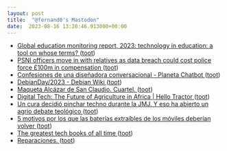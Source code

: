 ```yaml
---
layout: post
title:  "@fernand0's Mastodon"
date:  2023-08-16 13:20:46.913000+00:00
---
```

*  [Global education monitoring report, 2023: technology in education: a tool on whose terms?   ](https://unesdoc.unesco.org/ark:/48223/pf0000385723) ([toot](https://mastodon.social/@fernand0/110899497986395082))
*  [PSNI officers move in with relatives as data breach could cost police force £100m in compensation ](https://www.telegraph.co.uk/news/2023/08/10/psni-data-leak-police-officers-move-in-relatives-security) ([toot](https://mastodon.social/@fernand0/110899200543675935))
*  [Confesiones de una diseñadora conversacional - Planeta Chatbot ](https://planetachatbot.com/confesiones-de-disenadora-conversacional) ([toot](https://mastodon.social/@fernand0/110899041350008424))
*  [DebianDay/2023 - Debian Wiki   ](https://wiki.debian.org/DebianDay/2023) ([toot](https://mastodon.social/@fernand0/110898847333906584))
*  [Maqueta Alcázar de San Claudio. Cuartel. ](https://www.flickr.com/photos/fernand0/53095204663) ([toot](https://mastodon.social/@fernand0/110898838883966539))
*  [Digital Tech: The Future of Agriculture in Africa \| Hello Tractor ](https://hellotractor.com/digital-tech-the-future-of-agriculture-in-africa) ([toot](https://mastodon.social/@fernand0/110898661850468819))
*  [Un cura decidió pinchar techno durante la JMJ. Y eso ha abierto un agrio debate teológico ](https://www.xataka.com/magnet/cura-decidio-pinchar-techno-durante-jmj-eso-ha-abierto-agrio-debate-teologic) ([toot](https://mastodon.social/@fernand0/110898423211409954))
*  [5 motivos por los que las baterías extraíbles de los móviles deberían volver ](https://wwwhatsnew.com/2023/07/31/5-motivos-por-los-que-las-baterias-extraibles-de-los-moviles-deberian-volver) ([toot](https://mastodon.social/@fernand0/110898197991161861))
*  [The greatest tech books of all time ](https://www.theverge.com/c/23771068/best-tech-books-nonfiction-recommendation) ([toot](https://mastodon.social/@fernand0/110894826944198918))
*  [Reparaciones. ](https://avecesunafoto.wordpress.com/2023/08/15/reparaciones) ([toot](https://mastodon.social/@fernand0/110894806603445023))
